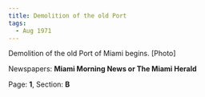 ```yaml
---  
title: Demolition of the old Port  
tags:  
  - Aug 1971  
---  
```

  
Demolition of the old Port of Miami begins. [Photo]  
  
Newspapers: **Miami Morning News or The Miami Herald**  
  
Page: **1**, Section: **B** 
